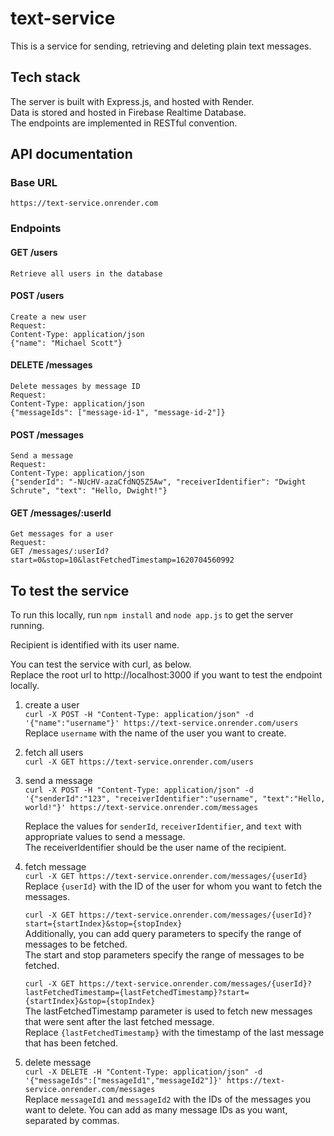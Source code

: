 # text-service

This is a service for sending, retrieving and deleting plain text messages.

## Tech stack
The server is built with Express.js, and hosted with Render.   
Data is stored and hosted in Firebase Realtime Database.  
The endpoints are implemented in RESTful convention.  

## API documentation

### Base URL
`https://text-service.onrender.com`  

### Endpoints

#### GET /users  
    Retrieve all users in the database  

#### POST /users  
    Create a new user  
    Request:
    Content-Type: application/json  
    {"name": "Michael Scott"}  

#### DELETE /messages  
    Delete messages by message ID  
    Request:  
    Content-Type: application/json  
    {"messageIds": ["message-id-1", "message-id-2"]}  

#### POST /messages  
    Send a message
    Request:
    Content-Type: application/json  
    {"senderId": "-NUcHV-azaCfdNQ5Z5Aw", "receiverIdentifier": "Dwight Schrute", "text": "Hello, Dwight!"}  

#### GET /messages/:userId  
    Get messages for a user
    Request:  
    GET /messages/:userId?start=0&stop=10&lastFetchedTimestamp=1620704560992

## To test the service
To run this locally, run `npm install` and `node app.js` to get the server running.  

Recipient is identified with its user name.   

You can test the service with curl, as below.  
Replace the root url to http://localhost:3000 if you want to test the endpoint locally.  

1. create a user  
`curl -X POST -H "Content-Type: application/json" -d '{"name":"username"}' https://text-service.onrender.com/users`  
Replace `username` with the name of the user you want to create.

2. fetch all users  
`curl -X GET https://text-service.onrender.com/users`

3. send a message  
`curl -X POST -H "Content-Type: application/json" -d '{"senderId":"123", "receiverIdentifier":"username", "text":"Hello, world!"}' https://text-service.onrender.com/messages`  

    Replace the values for `senderId`, `receiverIdentifier`, and `text` with appropriate values to send a message.  
    The receiverIdentifier should be the user name of the recipient.

4. fetch message  
`curl -X GET https://text-service.onrender.com/messages/{userId}`  
Replace `{userId}` with the ID of the user for whom you want to fetch the messages.   

    `curl -X GET https://text-service.onrender.com/messages/{userId}?start={startIndex}&stop={stopIndex}`  
    Additionally, you can add query parameters to specify the range of messages to be fetched.   
    The start and stop parameters specify the range of messages to be fetched.   

    `curl -X GET https://text-service.onrender.com/messages/{userId}?lastFetchedTimestamp={lastFetchedTimestamp}?start={startIndex}&stop={stopIndex}`  
    The lastFetchedTimestamp parameter is used to fetch new messages that were sent after the last fetched message.   
    Replace `{lastFetchedTimestamp}` with the timestamp of the last message that has been fetched.  

5. delete message  
`curl -X DELETE -H "Content-Type: application/json" -d '{"messageIds":["messageId1","messageId2"]}' https://text-service.onrender.com/messages`  
Replace `messageId1` and `messageId2` with the IDs of the messages you want to delete. You can add as many message IDs as you want, separated by commas.

